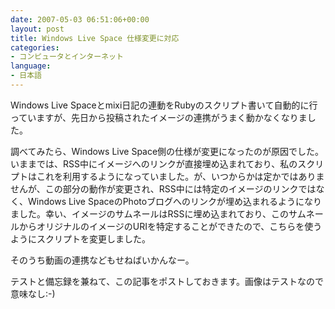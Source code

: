 ```yaml
---
date: 2007-05-03 06:51:06+00:00
layout: post
title: Windows Live Space 仕様変更に対応
categories:
- コンピュータとインターネット
language:
- 日本語
---
```


Windows Live Spaceとmixi日記の連動をRubyのスクリプト書いて自動的に行っていますが、先日から投稿されたイメージの連携がうまく動かなくなりました。

調べてみたら、Windows Live Space側の仕様が変更になったのが原因でした。いままでは、RSS中にイメージへのリンクが直接埋め込まれており、私のスクリプトはこれを利用するようになっていました。が、いつからかは定かではありませんが、この部分の動作が変更され、RSS中には特定のイメージのリンクではなく、Windows Live SpaceのPhotoブログへのリンクが埋め込まれるようになりました。幸い、イメージのサムネールはRSSに埋め込まれており、このサムネールからオリジナルのイメージのURIを特定することができたので、こちらを使うようにスクリプトを変更しました。

そのうち動画の連携などもせねばいかんなー。

テストと備忘録を兼ねて、この記事をポストしておきます。画像はテストなので意味なし:-)
